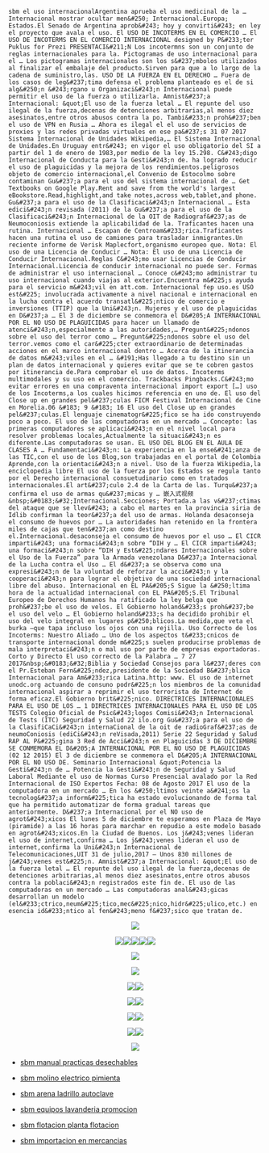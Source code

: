 
```
sbm el uso internacionalArgentina aprueba el uso medicinal de la … Internacional mostrar ocultar men&#250; Internacional.Europa; Estados.El Senado de Argentina aprob&#243; hoy y convirti&#243; en ley el proyecto que avala el uso. El USO DE INCOTERMS EN EL COMERCIO … El USO DE INCOTERMS EN EL COMERCIO INTERNACIONAL designed by P&#233;ter Puklus for Prezi PRESENTACI&#211;N Los incotermns son un conjunto de reglas internacionales para la. Pictogramas de uso internacional para el … Los pictogramas internacionales son los s&#237;mbolos utilizados al finalizar el embalaje del producto.Sirven para que a lo largo de la cadena de suministro,las. USO DE LA FUERZA EN EL DERECHO … Fuera de los casos de leg&#237;tima defensa el problema planteado es el de si alg&#250;n &#243;rgano u Organizaci&#243;n Internacional puede permitir el uso de la fuerza o utilizarla. Amnist&#237;a Internacional: &quot;El uso de la fuerza letal … El repunte del uso ilegal de la fuerza,decenas de detenciones arbitrarias,al menos diez asesinatos,entre otros abusos contra la po. Tambi&#233;n proh&#237;ben el uso de VPN en Rusia … Ahora es ilegal el el uso de servicios de proxies y las redes privadas virtuales en ese pa&#237;s 31 07 2017 Sistema Internacional de Unidades Wikipedia,… El Sistema Internacional de Unidades.En Uruguay entr&#243; en vigor el uso obligatorio del SI a partir del 1 de enero de 1983,por medio de la ley 15.298. C&#243;digo Internacional de Conducta para la Gesti&#243;n de. ha logrado reducir el uso de plaguicidas y la mejora de los rendimientos.peligrosos objeto de comercio internacional,el Convenio de Estocolmo sobre contaminan Gu&#237;a para el uso del sistema internacional de … Get Textbooks on Google Play.Rent and save from the world's largest eBookstore.Read,highlight,and take notes,across web,tablet,and phone. Gu&#237;a para el uso de la Clasificaci&#243;n Internacional … Esta edici&#243;n revisada (2011) de la Gu&#237;a para el uso de la Clasificaci&#243;n Internacional de la OIT de Radiograf&#237;as de Neumoconiosis extiende la aplicabilidad de la. Traficantes hacen una rutina. Internacional … Escapan de Centroam&#233;rica.Traficantes hacen una rutina el uso de camiones para trasladar inmigrantes.Un reciente informe de Verisk Maplecfort,organismo europeo que. Nota: El uso de una Licencia de Conducir … Nota: El uso de una Licencia de Conducir Internacional.Reglas C&#243;mo usar Licencias de Conducir Internacional.Licencia de conducir internacional no puede ser. Formas de administrar el uso internacional … Conoce c&#243;mo administrar tu uso internacional cuando viajas al exterior.Encuentra m&#225;s ayuda para el servicio m&#243;vil en att.com. Internacional fep uso.es USO est&#225; involucrada activamente a nivel nacional e internacional en la lucha contra el acuerdo transatl&#225;ntico de comercio e inversiones (TTIP) que la Uni&#243;n. Mujeres y el uso de plaguicidas en D&#237;a … El 3 de diciembre se conmemora el D&#205;A INTERNACIONAL POR EL NO USO DE PLAGUICIDAS para hacer un llamado de atenci&#243;n,especialmente a las autoridades,… Pregunt&#225;ndonos sobre el uso del terror como … Pregunt&#225;ndonos sobre el uso del terror.vemos como el car&#225;cter extraordinario de determinadas acciones en el marco internacional dentro … Acerca de la itinerancia de datos m&#243;viles en el … &#191;Has llegado a tu destino sin un plan de datos internacional y quieres evitar que se te cobren gastos por itinerancia de.Para comprobar el uso de datos. Incoterms multimodales y su uso en el comercio. Trackbacks Pingbacks.C&#243;mo evitar errores en una compraventa internacional import export […] uso de los Incoterms,a los cuales hicimos referencia en uno de. El uso del Close up en grandes pel&#237;culas FICM Festival Internacional de Cine en Morelia.06 &#183; 9 &#183; 16 El uso del Close up en grandes pel&#237;culas.El lenguaje cinematogr&#225;fico se ha ido construyendo poco a poco. El uso de las computadoras en un mercado … Concepto: las primeras computadores se aplicaci&#243;n en el nivel local para resolver problemas locales,Actualmente la situaci&#243;n es diferente.Las computadoras se usan. EL USO DEL BLOG EN EL AULA DE CLASES A … Fundamentaci&#243;n: La experiencia en la ense&#241;anza de las TIC,con el uso de los Blog,son trabajadas en el portal de Colombia Aprende,con la orientaci&#243;n a nivel. Uso de la fuerza Wikipedia,la enciclopedia libre El uso de la fuerza por los Estados se regula tanto por el Derecho internacional consuetudinario como en tratados internacionales.El art&#237;culo 2.4 de la Carta de las. Turqu&#237;a confirma el uso de armas qu&#237;micas y … 嵌入式视频&nbsp;&#0183;&#32;Internacional.Secciones; Portada.a las v&#237;ctimas del ataque que se llev&#243; a cabo el martes en la provincia siria de Idlib confirman la teor&#237;a del uso de armas. Holanda desaconseja el consumo de huevos por … La autoridades han retenido en la frontera miles de cajas que ten&#237;an como destino el.Internacional.desaconseja el consumo de huevos por el uso … El CICR imparti&#243; una formaci&#243;n sobre “DIH y … El CICR imparti&#243; una formaci&#243;n sobre “DIH y Est&#225;ndares Internacionales sobre el Uso de la Fuerza” para la Armada venezolana D&#237;a Internacional de la Lucha contra el Uso … El d&#237;a se observa como una expresi&#243;n de la voluntad de reforzar la acci&#243;n y la cooperaci&#243;n para lograr el objetivo de una sociedad internacional libre del abuso. Internacional en EL PA&#205;S Sigue la &#250;ltima hora de la actualidad internacional con EL PA&#205;S.El Tribunal Europeo de Derechos Humanos ha ratificado la ley belga que proh&#237;be el uso de velos. El Gobierno holand&#233;s proh&#237;be el uso del velo … El Gobierno holand&#233;s ha decidido prohibir el uso del velo integral en lugares p&#250;blicos.La medida,que veta el burka —que tapa incluso los ojos con una rejilla. Uso Correcto de los Incoterms: Nuestro Aliado … Uno de los aspectos t&#233;cnicos de transporte internacional donde m&#225;s suelen producirse problemas de mala interpretaci&#243;n o mal uso por parte de empresas exportadoras. Corto y Directo El uso correcto de la Palabra … 7 27 2017&nbsp;&#0183;&#32;Biblia y Sociedad Consejos para l&#237;deres con el Pr.Esteban Fern&#225;ndez,presidente de la Sociedad B&#237;blica Internacional para Am&#233;rica Latina.http: www. El uso de internet unodc.org actuando de consuno podr&#225;n los miembros de la comunidad internacional aspirar a reprimir el uso terrorista de Internet de forma eficaz.El Gobierno brit&#225;nico. DIRECTRICES INTERNACIONALES PARA EL USO DE LOS … 1 DIRECTRICES INTERNACIONALES PARA EL USO DE LOS TESTS Colegio Oficial de Psic&#243;logos Comisi&#243;n Internacional de Tests (ITC) Seguridad y Salud 22 ilo.org Gu&#237;a para el uso de la ClasifiCaCi&#243;n internaCional de la oit de radioGraf&#237;as de neumoConiosis (ediCi&#243;n reVisada,2011) Serie 22 Seguridad y Salud RAP AL P&#225;gina 3 Red de Acci&#243;n en Plaguicidas 3 DE DICIEMBRE SE CONMEMORA EL D&#205;A INTERNACIONAL POR EL NO USO DE PLAGUICIDAS (02 12 2015) El 3 de diciembre se conmemora el D&#205;A INTERNACIONAL POR EL NO USO DE. Seminario Internacional &quot;Potencia la Gesti&#243;n de … Potencia la Gesti&#243;n de Seguridad y Salud Laboral Mediante el uso de Normas Curso Presencial avalado por la Red Internacional de ISO Expertos Fecha: 08 de Agosto 2017 El uso de la computadora en un mercado … En los &#250;ltimos veinte a&#241;os la tecnolog&#237;a inform&#225;tica ha estado evolucionando de forma tal que ha permitido automatizar de forma gradual tareas que anteriormente. D&#237;a Internacional por el NO uso de agrot&#243;xicos El lunes 5 de diciembre te esperamos en Plaza de Mayo (piramide) a las 16 horas para marchar en repudio a este modelo basado en agrot&#243;xicos.En la Ciudad de Buenos. Los j&#243;venes lideran el uso de internet,confirma … Los j&#243;venes lideran el uso de internet,confirma la Uni&#243;n Internacional de Telecomunicaciones,UIT 31 de julio,2017 — Unos 830 millones de j&#243;venes est&#225;n. Amnist&#237;a Internacional: &quot;El uso de la fuerza letal … El repunte del uso ilegal de la fuerza,decenas de detenciones arbitrarias,al menos diez asesinatos,entre otros abusos contra la poblaci&#243;n registrados este fin de. El uso de las computadoras en un mercado … Las computadoras anal&#243;gicas desarrollan un modelo (el&#233;ctrico,neum&#225;tico,mec&#225;nico,hidr&#225;ulico,etc.) en esencia id&#233;ntico al fen&#243;meno f&#237;sico que tratan de. 
```

<div align="center">

<a href="https://es-crusher.shibang-china.com/github&k=sbm+el+uso+internacional"><img src="https://static.shibang-china.com/es/crusher/logo.jpg"></a>

<a href="https://es-crusher.shibang-china.com/github&k=sbm+el+uso+internacional"><img src="https://static.shibang-china.com/es/crusher/index.jpg"></a><a href="https://es-crusher.shibang-china.com/material.htmlgithub&k=sbm+el+uso+internacional"><img src="https://static.shibang-china.com/es/crusher/material.jpg"></a><a href="https://es-crusher.shibang-china.com/application.htmlgithub&k=sbm+el+uso+internacional"><img src="https://static.shibang-china.com/es/crusher/application.jpg"></a><a href="https://es-crusher.shibang-china.com/aboutus.htmlgithub&k=sbm+el+uso+internacional"><img src="https://static.shibang-china.com/es/crusher/aboutus.jpg"></a><a href="https://es-crusher.shibang-china.com/contact.htmlgithub&k=sbm+el+uso+internacional"><img src="https://static.shibang-china.com/es/crusher/contact.jpg"></a>

<a href="https://es-crusher.shibang-china.com/github&k=sbm+el+uso+internacional"><img src="https://static.shibang-china.com/es/crusher/banner.jpg"></a>

<a href="https://swt.shibang-china.com/github&k=sbm+el+uso+internacional"><img src="https://static.shibang-china.com/es/crusher/text.jpg"></a>

<a href="https://swt.shibang-china.com/github&k=sbm+el+uso+internacional"><img src="https://static.shibang-china.com/es/crusher/chat.jpg"></a><a href="https://es-crusher.shibang-china.com/contact.htmlgithub&k=sbm+el+uso+internacional"><img src="https://static.shibang-china.com/es/crusher/message.jpg"></a>

<a href="https://es-crusher.shibang-china.com/products/pe.htmlgithub&k=sbm+el+uso+internacional"><img src="https://static.shibang-china.com/es/crusher/pe.jpg"></a><a href="https://es-crusher.shibang-china.com/products/pf.htmlgithub&k=sbm+el+uso+internacional"><img src="https://static.shibang-china.com/es/crusher/pf.jpg"></a>

<a href="https://es-crusher.shibang-china.com/products/hpt.htmlgithub&k=sbm+el+uso+internacional"><img src="https://static.shibang-china.com/es/crusher/hpt.jpg"></a><a href="https://es-crusher.shibang-china.com/products/vsi.htmlgithub&k=sbm+el+uso+internacional"><img src="https://static.shibang-china.com/es/crusher/vsi.jpg"></a>

<a href="https://es-crusher.shibang-china.com/products/klv.htmlgithub&k=sbm+el+uso+internacional"><img src="https://static.shibang-china.com/es/crusher/klv.jpg"></a><a href="https://es-crusher.shibang-china.com/products/portable.htmlgithub&k=sbm+el+uso+internacional"><img src="https://static.shibang-china.com/es/crusher/portable.jpg"></a>

<a href="https://swt.shibang-china.com/github&k=sbm+el+uso+internacional"><img src="https://static.shibang-china.com/es/crusher/case.jpg"></a>

</div>


* [sbm manual practicas desechables](sbm%20manual%20practicas%20desechables.md)

* [sbm molino electrico pimienta](sbm%20molino%20electrico%20pimienta.md)

* [sbm arena ladrillo autoclave](sbm%20arena%20ladrillo%20autoclave.md)

* [sbm equipos lavanderia promocion](sbm%20equipos%20lavanderia%20promocion.md)

* [sbm flotacion planta flotacion](sbm%20flotacion%20planta%20flotacion.md)

* [sbm importacion en mercancias](sbm%20importacion%20en%20mercancias.md)